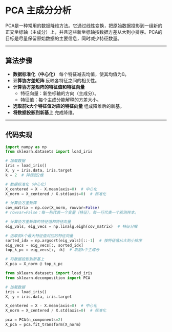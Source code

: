 # PCA 主成分分析

PCA是一种常用的数据降维方法。它通过线性变换，把原始数据投影到一组新的正交坐标轴（主成分）上，并且这些新坐标轴按数据方差从大到小排序。PCA的目标是尽量保留原始数据的主要信息，同时减少特征数量。

---

## 算法步骤

- **数据标准化（中心化）**
  每个特征减去均值，使其均值为0。
- **计算协方差矩阵**
  反映各特征之间的相关性。
- **计算协方差矩阵的特征值和特征向量**
  - 特征向量：新坐标轴的方向（主成分）。
  - 特征值：每个主成分能解释的方差大小。
- **选取前k大个特征值对应的特征向量**
  组成降维后的新基。
- **将数据投影到新基上**
  完成降维。

---

## 代码实现

```python
import numpy as np
from sklearn.datasets import load_iris

# 加载数据
iris = load_iris()
X, y = iris.data, iris.target
k = 2  # 降维到2维

# 数据标准化（中心化）
X_centered = X - X.mean(axis=0)  # 中心化
X_norm = X_centered / X.std(axis=0)  # 标准化

# 计算协方差矩阵
cov_matrix = np.cov(X_norm, rowvar=False)
# rowvar=False：每一列代表一个变量（特征），每一行代表一个观测样本。

# 计算协方差矩阵的特征值和特征向量
eig_vals, eig_vecs = np.linalg.eigh(cov_matrix)  # 特征分解

# 选取前k个最大特征值对应的特征向量
sorted_idx = np.argsort(eig_vals)[::-1]  # 按特征值从大到小排序
eig_vecs = eig_vecs[:, sorted_idx]
top_k_pc = eig_vecs[:, :k]  # 取前k个主成分

# 将数据投影到新基上
X_pca = X_norm @ top_k_pc
```

```python
from sklearn.datasets import load_iris
from sklearn.decomposition import PCA

# 加载数据
iris = load_iris()
X, y = iris.data, iris.target

X_centered = X - X.mean(axis=0)  # 中心化
X_norm = X_centered / X.std(axis=0)  # 标准化

pca = PCA(n_components=2)
X_pca = pca.fit_transform(X_norm)
```
